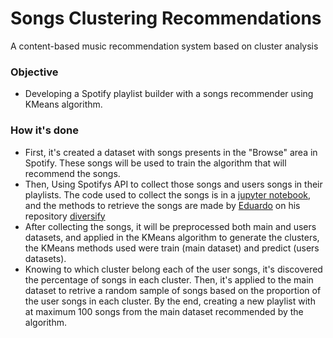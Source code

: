 # Songs Clustering Recommendations

A content-based music recommendation system based on cluster analysis

### Objective

- Developing a Spotify playlist builder with a songs recommender using KMeans algorithm.

### How it's done

- First, it's created a dataset with songs presents in the "Browse" area in Spotify. These songs will be used to train the algorithm that will recommend the songs.
- Then, Using Spotifys API to collect those songs and users songs in their playlists. The code used to collect the songs is in a [jupyter notebook](https://github.com/gabrielfas/songs_clustering_recommendations/blob/master/Collect%20songs.ipynb), and the methods to retrieve the songs are made by [Eduardo](https://github.com/edujtm) on his repository [diversify](https://github.com/edujtm/diversify)
- After collecting the songs, it will be preprocessed both main and users datasets, and applied in the KMeans algorithm to generate the clusters, the KMeans methods used were train (main dataset) and predict (users datasets).
- Knowing to which cluster belong each of the user songs, it's discovered the percentage of songs in each cluster. Then, it's applied to the main dataset to retrive a random sample of songs based on the proportion of the user songs in each cluster. By the end, creating a new playlist with at maximum 100 songs from the main dataset recommended by the algorithm.
